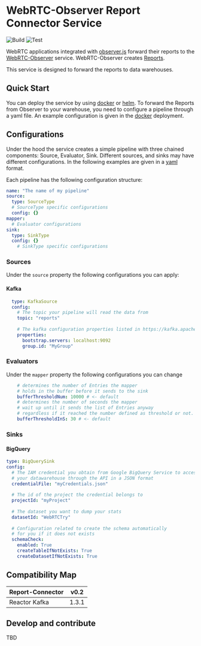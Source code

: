 WebRTC-Observer Report Connector Service
===
![Build](https://github.com/ObserveRTC/connector/actions/workflows/build.yml/badge.svg)
![Test](https://github.com/ObserveRTC/connector/actions/workflows/test.yml/badge.svg)


WebRTC applications integrated with [observer.js](https://github.com/ObserveRTC/integrations) 
forward their reports to the [WebRTC-Observer](https://github.com/ObserveRTC/webrtc-observer) service.
WebRTC-Observer creates [Reports](https://observertc.org/docs/references/reports/).

This service is designed to forward the reports to data warehouses.

## Quick Start

You can deploy the service by using [docker](https://github.com/ObserveRTC/docker-webrtc-observer) 
or [helm](https://github.com/ObserveRTC/helm). 
To forward the Reports from Observer to your warehouse, 
you need to configure a pipeline through a yaml file. 
An example configuration is given in the [docker](https://github.com/ObserveRTC/docker-webrtc-observer) 
deployment.

## Configurations
Under the hood the service creates a simple pipeline 
with three chained components: Source, Evaluator, Sink. 
Different sources, and sinks may have different configurations. 
In the following examples are given in a [yaml](https://www.yaml.io/) format.

Each pipeline has the following configuration structure:

```yaml
name: "The name of my pipeline"
source:
  type: SourceType
  # SourceType specific configurations
  config: {}
mapper:
  # Evaluator configurations
sink:
  type: SinkType
  config: {}
    # SinkType specific configurations
```

### Sources

Under the `source` property
the following configurations you can apply:

#### Kafka
```yaml
  type: KafkaSource
  config:
    # The topic your pipeline will read the data from
    topic: "reports"
    
    # The kafka configuration properties listed in https://kafka.apache.org/0100/documentation.html
    properties:
      bootstrap.servers: localhost:9092
      group.id: "MyGroup"
```


### Evaluators

Under the `mapper` property 
the following configurations you can change

```yaml
    # determines the number of Entries the mapper 
    # holds in the buffer before it sends to the sink
    bufferThresholdNum: 10000 # <- default
    # determines the number of seconds the mapper 
    # wait up until it sends the list of Entries anyway 
    # regardless if it reached the number defined as threshold or not. 
    bufferThresholdInS: 30 # <- default
```

### Sinks

#### BigQuery

```yaml
type: BigQuerySink
config:
  # The IAM credential you obtain from Google BigQuery Service to access 
  # your datawarehouse through the API in a JSON format
  credentialFile: "myCredentials.json"
  
  # The id of the project the credential belongs to
  projectId: "myProject"
  
  # The dataset you want to dump your stats
  datasetId: "WebRTCTry"
  
  # Configuration related to create the schema automatically 
  # for you if it does not exists
  schemaCheck:
    enabled: True
    createTableIfNotExists: True
    createDatasetIfNotExists: True
```

## Compatibility Map

| Report-Connector | v0.2 |
| ---------------- | ----------- |
| Reactor Kafka    | 1.3.1       |

## Develop and contribute

TBD 
